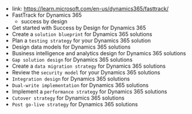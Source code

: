 - link: https://learn.microsoft.com/en-us/dynamics365/fasttrack/
- FastTrack for Dynamics 365
	- success by design
- Get started with Success by Design for Dynamics 365
- Create a `solution blueprint` for Dynamics 365 solutions
- Plan a `testing strategy` for your Dynamics 365 solution
- Design data models for Dynamics 365 solutions
- Business intelligence and analytics design for Dynamics 365 solutions
- `Gap solution design` for Dynamics 365 solutions
- Create a `data migration strategy` for Dynamics 365 solutions
- Review the `security model` for your Dynamics 365 solutions
- `Integration design` for Dynamics 365 solutions
- `Dual-write implementation` for Dynamics 365 solutions
- Implement a `performance strategy` for Dynamics 365 solutions
- `Cutover strategy` for Dynamics 365 solutions
- `Post go-live strategy` for Dynamics 365 solutions